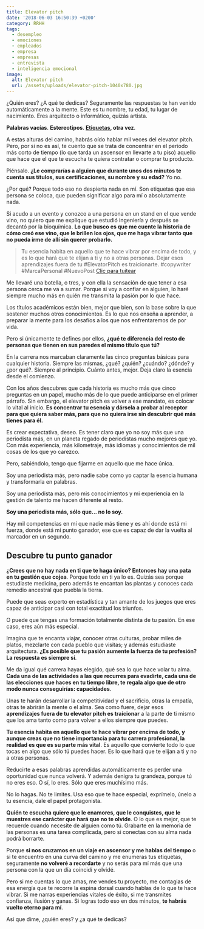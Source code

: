 ```yaml
---
title: Elevator pitch
date: '2018-06-03 16:50:39 +0200'
category: RRHH
tags:
  - desempleo
  - emociones
  - empleados
  - empresa
  - empresas
  - entrevista
  - inteligencia emocional
image:
  alt: Elevator pitch
  url: /assets/uploads/elevator-pitch-1040x780.jpg
---
```

¿Quién eres? ¿A qué te dedicas? Seguramente las respuestas te han venido automáticamente a la mente. Este es tu nombre, tu edad, tu lugar de nacimiento. Eres arquitecto o informático, quizás artista.

**Palabras vacías**. **Estereotipos**. **[Etiquetas](/quitate-las-gafas), otra vez**.

A estas alturas del camino, habrás oído hablar mil veces del elevator pitch. Pero, por si no es así, te cuento que se trata de concentrar en el período más corto de tiempo (lo que tarda un ascensor en llevarte a tu piso) aquello que hace que el que te escucha te quiera contratar o comprar tu producto.

Piénsalo. **¿Le comprarías a alguien que durante unos dos minutos te cuenta sus títulos, sus certificaciones, su nombre y su edad?** Yo no.

¿Por qué? Porque todo eso no despierta nada en mí. Son etiquetas que esa persona se coloca, que pueden significar algo para mí o absolutamente nada.

Si acudo a un evento y conozco a una persona en un stand en el que vende vino, no quiero que me explique que estudió ingeniería y después se decantó por la bioquímica. **Lo que busco es que me cuente la historia de cómo creó ese vino, que le brillen los ojos, que me haga vibrar tanto que no pueda irme de allí sin querer probarlo.**

> Tu esencia habita en aquello que te hace vibrar por encima de todo, y es lo que hará que te elijan a ti y no a otras personas. Dejar esos aprendizajes fuera de tu #ElevatorPitch es traicionarte. #copywriter #MarcaPersonal #NuevoPost
[﻿Clic para tuitear]()

Me llevaré una botella, o tres, y con ella la sensación de que tener a esa persona cerca me va a sumar. Porque si voy a confiar en alguien, lo haré siempre mucho más en quién me transmita la pasión por lo que hace.

Los títulos académicos están bien, mejor que bien, son la base sobre la que sostener muchos otros conocimientos. Es lo que nos enseña a aprender, a preparar la mente para los desafíos a los que nos enfrentaremos de por vida.

Pero si únicamente te defines por ellos, **¿qué te diferencia del resto de personas que tienen en sus paredes el mismo título que tú?**

En la carrera nos marcaban claramente las cinco preguntas básicas para cualquier historia. Siempre las mismas, ¿qué? ¿quién? ¿cuándo? ¿dónde? y ¿por qué?. Siempre al principio. Cuánto antes, mejor. Deja claro la esencia desde el comienzo.

Con los años descubres que cada historia es mucho más que cinco preguntas en un papel, mucho más de lo que puede anticiparse en el primer párrafo. Sin embargo, el elevator pitch es volver a ese mandato, es colocar lo vital al inicio. **Es concentrar tu esencia y dársela a probar al receptor para que quiera saber más, para que no quiera irse sin descubrir qué más tienes para él.**

Es crear expectativa, deseo. Es tener claro que yo no soy más que una periodista más, en un planeta regado de periodistas mucho mejores que yo. Con más experiencia, más kilometraje, más idiomas y conocimientos de mil cosas de los que yo carezco.

Pero, sabiéndolo, tengo que fijarme en aquello que me hace única.

Soy una periodista más, pero nadie sabe como yo captar la esencia humana y transformarla en palabras.

Soy una periodista más, pero mis conocimientos y mi experiencia en la gestión de talento me hacen diferente al resto.

**Soy una periodista más, sólo que… no lo soy.**

Hay mil competencias en mí que nadie más tiene y es ahí donde está mi fuerza, donde está mi punto ganador, ese que es capaz de dar la vuelta al marcador en un segundo.

## Descubre tu punto ganador

**¿Crees que no hay nada en ti que te haga único? Entonces hay una pata en tu gestión que cojea**. Porque todo en ti ya lo es. Quizás sea porque estudiaste medicina, pero además te encantan las plantas y conoces cada remedio ancestral que puebla la tierra.

Puede que seas experto en estadística y tan amante de los juegos que eres capaz de anticipar casi con total exactitud los triunfos.

O puede que tengas una formación totalmente distinta de tu pasión. En ese caso, eres aún más especial.

Imagina que te encanta viajar, conocer otras culturas, probar miles de platos, mezclarte con cada pueblo que visitas; y además estudiaste arquitectura. **¿Es posible que tu pasión aumente la fuerza de tu profesión? La respuesta es siempre sí**.

Me da igual qué carrera hayas elegido, qué sea lo que hace volar tu alma. **Cada una de las actividades a las que recurres para evadirte, cada una de las elecciones que haces en tu tiempo libre, te regala algo que de otro modo nunca conseguirías: capacidades**.

Unas te harán desarrollar la competitividad y el sacrificio, otras la empatía, otras te abrirán la mente o el alma. Sea como fuere, dejar esos **aprendizajes fuera de tu elevator pitch es traicionar** a la parte de ti mismo que los ama tanto como para volver a ellos siempre que puedes.

**Tu esencia habita en aquello que te hace vibrar por encima de todo, y aunque creas que no tiene importancia para tu carrera profesional, la realidad es que es su parte más vital**. Es aquello que convierte todo lo que tocas en algo que sólo tú puedes hacer. Es lo que hará que te elijan a ti y no a otras personas.

Reducirte a esas palabras aprendidas automáticamente es perder una oportunidad que nunca volverá. Y además denigra tu grandeza, porque tú no eres eso. O sí, lo eres. Sólo que eres muchísimo más.

No lo hagas. No te limites. Usa eso que te hace especial, exprímelo, únelo a tu esencia, dale el papel protagonista.

**Quién te escucha quiere que le enamores, que le conquistes, que le muestres ese carácter que hará que no te olvide**. O lo que es mejor, que te recuerde cuando necesite de alguien como tú. Grabarte en la memoria de las personas es una tarea complicada, pero si conectas con su alma nada podrá borrarte.

Porque **si nos cruzamos en un viaje en ascensor y me hablas del tiempo** o si te encuentro en una curva del camino y me enumeras tus etiquetas, seguramente **no volveré a recordarte** y no serás para mí más que una persona con la que un día coincidí y olvidé.

Pero si me cuentas lo que amas, me vendes tu proyecto, me contagias de esa energía que te recorre la espina dorsal cuando hablas de lo que te hace vibrar. Si me narras experiencias vitales de éxito, si me transmites confianza, ilusión y ganas. Si logras todo eso en dos minutos, **te habrás vuelto eterno para mí**.

Así que dime, ¿quién eres? y ¿a qué te dedicas?
